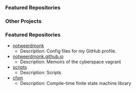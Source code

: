 ### Featured Repositories

### Other Projects

<!-- Featured Repositories Start -->
### Featured Repositories
- [notweerdmonk](https://github.com/notweerdmonk/notweerdmonk)
  - Description: Config files for my GitHub profile.
- [notweerdmonk.github.io](https://github.com/notweerdmonk/notweerdmonk.github.io)
  - Description: Memoirs of the cyberspace vagrant
- [scripts](https://github.com/notweerdmonk/scripts)
  - Description: Scripts
- [cfsm](https://github.com/notweerdmonk/cfsm)
  - Description: Compile-time finite state machine library

<!-- Featured Repositories End -->
